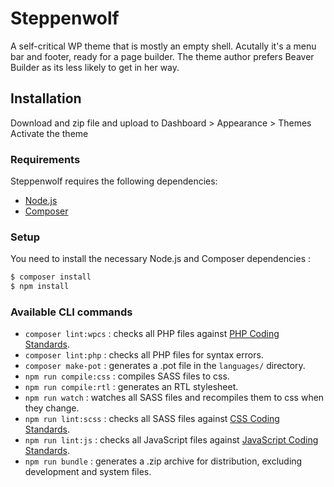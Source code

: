 # Steppenwolf

A self-critical WP theme that is mostly an empty shell.
Acutally it's a menu bar and footer, ready for a page builder.
The theme author prefers Beaver Builder as its less likely to get in her way.

## Installation

Download and zip file and upload to Dashboard > Appearance > Themes
Activate the theme

### Requirements

Steppenwolf requires the following dependencies:

- [Node.js](https://nodejs.org/)
- [Composer](https://getcomposer.org/)

### Setup

You need to install the necessary Node.js and Composer dependencies :

```sh
$ composer install
$ npm install
```

### Available CLI commands

- `composer lint:wpcs` : checks all PHP files against [PHP Coding Standards](https://developer.wordpress.org/coding-standards/wordpress-coding-standards/php/).
- `composer lint:php` : checks all PHP files for syntax errors.
- `composer make-pot` : generates a .pot file in the `languages/` directory.
- `npm run compile:css` : compiles SASS files to css.
- `npm run compile:rtl` : generates an RTL stylesheet.
- `npm run watch` : watches all SASS files and recompiles them to css when they change.
- `npm run lint:scss` : checks all SASS files against [CSS Coding Standards](https://developer.wordpress.org/coding-standards/wordpress-coding-standards/css/).
- `npm run lint:js` : checks all JavaScript files against [JavaScript Coding Standards](https://developer.wordpress.org/coding-standards/wordpress-coding-standards/javascript/).
- `npm run bundle` : generates a .zip archive for distribution, excluding development and system files.
